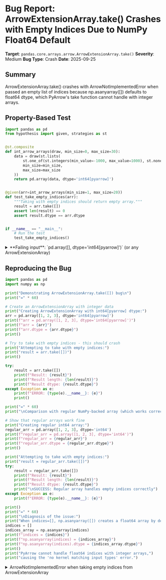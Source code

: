 # Bug Report: ArrowExtensionArray.take() Crashes with Empty Indices Due to NumPy Float64 Default

**Target**: `pandas.core.arrays.arrow.ArrowExtensionArray.take()`
**Severity**: Medium
**Bug Type**: Crash
**Date**: 2025-09-25

## Summary

ArrowExtensionArray.take() crashes with ArrowNotImplementedError when passed an empty list of indices because np.asanyarray([]) defaults to float64 dtype, which PyArrow's take function cannot handle with integer arrays.

## Property-Based Test

```python
import pandas as pd
from hypothesis import given, strategies as st


@st.composite
def int_arrow_arrays(draw, min_size=0, max_size=30):
    data = draw(st.lists(
        st.one_of(st.integers(min_value=-1000, max_value=1000), st.none()),
        min_size=min_size,
        max_size=max_size
    ))
    return pd.array(data, dtype='int64[pyarrow]')


@given(arr=int_arrow_arrays(min_size=1, max_size=20))
def test_take_empty_indices(arr):
    """Taking with empty indices should return empty array."""
    result = arr.take([])
    assert len(result) == 0
    assert result.dtype == arr.dtype


if __name__ == "__main__":
    # Run the test
    test_take_empty_indices()
```

<details>

<summary>
**Failing input**: `pd.array([<NA>], dtype='int64[pyarrow]')` (or any ArrowExtensionArray)
</summary>
```
Traceback (most recent call last):
  File "/home/npc/pbt/agentic-pbt/worker_/4/hypo.py", line 25, in <module>
    test_take_empty_indices()
    ~~~~~~~~~~~~~~~~~~~~~~~^^
  File "/home/npc/pbt/agentic-pbt/worker_/4/hypo.py", line 16, in test_take_empty_indices
    def test_take_empty_indices(arr):
                   ^^^
  File "/home/npc/miniconda/lib/python3.13/site-packages/hypothesis/core.py", line 2124, in wrapped_test
    raise the_error_hypothesis_found
  File "/home/npc/pbt/agentic-pbt/worker_/4/hypo.py", line 18, in test_take_empty_indices
    result = arr.take([])
  File "/home/npc/miniconda/lib/python3.13/site-packages/pandas/core/arrays/arrow/array.py", line 1384, in take
    return type(self)(self._pa_array.take(indices_array))
                      ~~~~~~~~~~~~~~~~~~~^^^^^^^^^^^^^^^
  File "pyarrow/table.pxi", line 1079, in pyarrow.lib.ChunkedArray.take
  File "/home/npc/.local/lib/python3.13/site-packages/pyarrow/compute.py", line 504, in take
    return call_function('take', [data, indices], options, memory_pool)
  File "pyarrow/_compute.pyx", line 612, in pyarrow._compute.call_function
  File "pyarrow/_compute.pyx", line 407, in pyarrow._compute.Function.call
  File "pyarrow/error.pxi", line 155, in pyarrow.lib.pyarrow_internal_check_status
  File "pyarrow/error.pxi", line 92, in pyarrow.lib.check_status
pyarrow.lib.ArrowNotImplementedError: Function 'array_take' has no kernel matching input types (int64, double)
Falsifying example: test_take_empty_indices(
    arr=<ArrowExtensionArray>
    [<NA>]
    Length: 1, dtype: int64[pyarrow],  # or any other generated value
)
```
</details>

## Reproducing the Bug

```python
import pandas as pd
import numpy as np

print("Demonstrating ArrowExtensionArray.take([]) bug\n")
print("=" * 60)

# Create an ArrowExtensionArray with integer data
print("Creating ArrowExtensionArray with int64[pyarrow] dtype:")
arr = pd.array([1, 2, 3], dtype='int64[pyarrow]')
print(f"arr = pd.array([1, 2, 3], dtype='int64[pyarrow]')")
print(f"arr = {arr}")
print(f"arr.dtype = {arr.dtype}")
print()

# Try to take with empty indices - this should crash
print("Attempting to take with empty indices:")
print("result = arr.take([])")
print()

try:
    result = arr.take([])
    print(f"Result: {result}")
    print(f"Result length: {len(result)}")
    print(f"Result dtype: {result.dtype}")
except Exception as e:
    print(f"ERROR: {type(e).__name__}: {e}")
    print()

print("=" * 60)
print("\nComparison with regular NumPy-backed array (which works correctly):\n")

# Show that regular arrays work fine
print("Creating regular int64 array:")
regular_arr = pd.array([1, 2, 3], dtype='int64')
print(f"regular_arr = pd.array([1, 2, 3], dtype='int64')")
print(f"regular_arr = {regular_arr}")
print(f"regular_arr.dtype = {regular_arr.dtype}")
print()

print("Attempting to take with empty indices:")
print("result = regular_arr.take([])")
try:
    result = regular_arr.take([])
    print(f"Result: {result}")
    print(f"Result length: {len(result)}")
    print(f"Result dtype: {result.dtype}")
    print("\nSUCCESS: Regular array handles empty indices correctly")
except Exception as e:
    print(f"ERROR: {type(e).__name__}: {e}")

print()
print("=" * 60)
print("\nDiagnosis of the issue:")
print("When indices=[], np.asanyarray([]) creates a float64 array by default:")
indices = []
indices_array = np.asanyarray(indices)
print(f"indices = {indices}")
print(f"np.asanyarray(indices) = {indices_array}")
print(f"np.asanyarray(indices).dtype = {indices_array.dtype}")
print()
print("PyArrow cannot handle float64 indices with integer arrays,")
print("causing the 'no kernel matching input types' error.")
```

<details>

<summary>
ArrowNotImplementedError when taking empty indices from ArrowExtensionArray
</summary>
```
Demonstrating ArrowExtensionArray.take([]) bug

============================================================
Creating ArrowExtensionArray with int64[pyarrow] dtype:
arr = pd.array([1, 2, 3], dtype='int64[pyarrow]')
arr = <ArrowExtensionArray>
[1, 2, 3]
Length: 3, dtype: int64[pyarrow]
arr.dtype = int64[pyarrow]

Attempting to take with empty indices:
result = arr.take([])

ERROR: ArrowNotImplementedError: Function 'array_take' has no kernel matching input types (int64, double)

============================================================

Comparison with regular NumPy-backed array (which works correctly):

Creating regular int64 array:
regular_arr = pd.array([1, 2, 3], dtype='int64')
regular_arr = <NumpyExtensionArray>
[1, 2, 3]
Length: 3, dtype: int64
regular_arr.dtype = int64

Attempting to take with empty indices:
result = regular_arr.take([])
Result: <NumpyExtensionArray>
[]
Length: 0, dtype: int64
Result length: 0
Result dtype: int64

SUCCESS: Regular array handles empty indices correctly

============================================================

Diagnosis of the issue:
When indices=[], np.asanyarray([]) creates a float64 array by default:
indices = []
np.asanyarray(indices) = []
np.asanyarray(indices).dtype = float64

PyArrow cannot handle float64 indices with integer arrays,
causing the 'no kernel matching input types' error.
```
</details>

## Why This Is A Bug

This violates expected behavior for several critical reasons:

1. **API Contract Violation**: The ExtensionArray.take() documentation states it accepts "sequence of int" without minimum length restrictions. An empty list is a valid sequence and should be handled correctly.

2. **Inconsistency Across Pandas**: All other ExtensionArray implementations (NumpyExtensionArray, StringArray, PeriodArray, IntervalArray, BooleanArray, Categorical) correctly handle empty indices by returning an empty array of the same dtype. ArrowExtensionArray is the sole outlier.

3. **PyArrow Capability Mismatch**: PyArrow itself supports empty integer indices perfectly well (`pa.array([1,2,3]).take(pa.array([], type=pa.int64()))` works). The crash occurs only because pandas incorrectly converts empty lists to float64 arrays instead of integer arrays.

4. **Real-World Impact**: Empty indices naturally occur in data processing pipelines when filtering or selecting data results in no matches. Users expect `arr.take([])` to return an empty array, not crash.

## Relevant Context

The bug occurs at line 1353 in `/pandas/core/arrays/arrow/array.py`:
```python
indices_array = np.asanyarray(indices)
```

When `indices` is an empty list `[]`, NumPy's `asanyarray()` defaults to creating a float64 array. This happens because NumPy cannot infer the dtype from an empty list and uses its default float64.

PyArrow's take function then receives mismatched types:
- Data array: int64
- Indices array: float64 (should be integer)

This causes the kernel matching error since PyArrow requires integer indices for the take operation.

Key observations:
- This affects all Arrow-backed arrays (int64[pyarrow], string[pyarrow], float64[pyarrow], etc.)
- The fix is straightforward: explicitly specify integer dtype when converting indices
- No data corruption risk - the operation fails cleanly with an error

## Proposed Fix

```diff
--- a/pandas/core/arrays/arrow/array.py
+++ b/pandas/core/arrays/arrow/array.py
@@ -1350,7 +1350,7 @@ class ArrowExtensionArray(
         it's called by :meth:`Series.reindex`, or any other method
         that causes realignment, with a `fill_value`.
         """
-        indices_array = np.asanyarray(indices)
+        indices_array = np.asanyarray(indices, dtype=np.intp)

         if len(self._pa_array) == 0 and (indices_array >= 0).any():
             raise IndexError("cannot do a non-empty take")
```